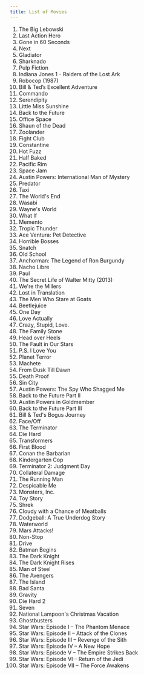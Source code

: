 ```yaml
---
title: List of Movies
---
```


1. The Big Lebowski
2. Last Action Hero
3. Gone in 60 Seconds
4. Next
5. Gladiator
6. Sharknado
7. Pulp Fiction
8. Indiana Jones 1 - Raiders of the Lost Ark
9. Robocop (1987)
10. Bill & Ted’s Excellent Adventure
11. Commando
12. Serendipity
13. Little Miss Sunshine
14. Back to the Future
15. Office Space
16. Shaun of the Dead
17. Zoolander
18. Fight Club
19. Constantine
20. Hot Fuzz
21. Half Baked
22. Pacific Rim
23. Space Jam
24. Austin Powers: International Man of Mystery
25. Predator
26. Taxi
27. The World's End
28. Wasabi
29. Wayne's World
30. What If
31. Memento
32. Tropic Thunder
33. Ace Ventura: Pet Detective
34. Horrible Bosses
35. Snatch
36. Old School
37. Anchorman: The Legend of Ron Burgundy
38. Nacho Libre
39. Paul
40. The Secret Life of Walter Mitty (2013)
41. We're the Millers
42. Lost in Translation
43. The Men Who Stare at Goats
44. Beetlejuice
45. One Day
46. Love Actually
47. Crazy, Stupid, Love.
48. The Family Stone
49. Head over Heels
50. The Fault in Our Stars
51. P.S. I Love You
52. Planet Terror
53. Machete
54. From Dusk Till Dawn
55. Death Proof
56. Sin City
57. Austin Powers: The Spy Who Shagged Me
58. Back to the Future Part II
59. Austin Powers in Goldmember
60. Back to the Future Part III
61. Bill & Ted's Bogus Journey
62. Face/Off
63. The Terminator
64. Die Hard
65. Transformers
66. First Blood
67. Conan the Barbarian
68. Kindergarten Cop
69. Terminator 2: Judgment Day
70. Collateral Damage
71. The Running Man
72. Despicable Me
73. Monsters, Inc.
74. Toy Story
75. Shrek
76. Cloudy with a Chance of Meatballs
77. Dodgeball: A True Underdog Story
78. Waterworld
79. Mars Attacks!
80. Non-Stop
81. Drive
82. Batman Begins
83. The Dark Knight
84. The Dark Knight Rises
85. Man of Steel
86. The Avengers
87. The Island
88. Bad Santa
89. Gravity
90. Die Hard 2
91. Seven
92. National Lampoon's Christmas Vacation
93. Ghostbusters
94. Star Wars: Episode I &ndash; The Phantom Menace
95. Star Wars: Episode II &ndash; Attack of the Clones
96. Star Wars: Episode III &ndash; Revenge of the Sith
97. Star Wars: Episode IV &ndash; A New Hope
98. Star Wars: Episode V &ndash; The Empire Strikes Back
99. Star Wars: Episode VI &ndash; Return of the Jedi
100. Star Wars: Episode VII &ndash; The Force Awakens
